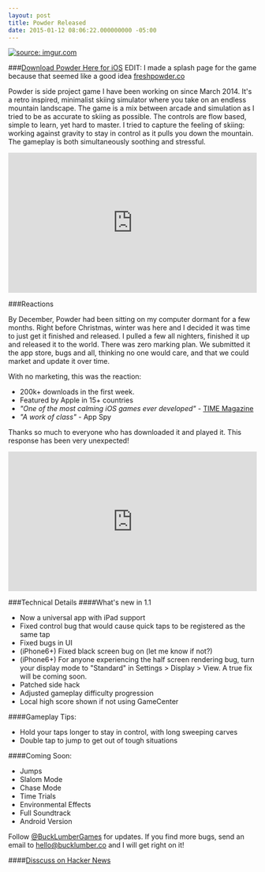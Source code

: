 ```yaml
---
layout: post
title: Powder Released
date: 2015-01-12 08:06:22.000000000 -05:00
---
```

<a href="https://itunes.apple.com/us/app/powder-alpine-simulator/id859495503?mt=8"><img src="http://i.imgur.com/CTPtZ2a.jpg" title="source: imgur.com" /></a>

###[Download Powder Here for iOS](https://itunes.apple.com/us/app/powder-alpine-simulator/id859495503?mt=8)
EDIT:  I made a splash page for the game because that seemed like a good idea [freshpowder.co](http://www.freshpowder.co/)

Powder is side project game I have been working on since March 2014. It's a retro inspired, minimalist skiing simulator where you take on an endless mountain landscape. The game is a mix between arcade and simulation as I tried to be as accurate to skiing as possible. The controls are flow based, simple to learn, yet hard to master. I tried to capture the feeling of skiing: working against gravity to stay in control as it pulls you down the mountain. The gameplay is both simultaneously soothing and stressful.

<style>.embed-container { position: relative; padding-bottom: 56.25%; height: 0; overflow: hidden; max-width: 100%; } .embed-container iframe, .embed-container object, .embed-container embed { position: absolute; top: 0; left: 0; width: 100%; height: 100%; }</style><div class='embed-container'><iframe src='https://player.vimeo.com/video/114789793' frameborder='0' webkitAllowFullScreen mozallowfullscreen allowFullScreen></iframe></div>





###Reactions

By December, Powder had been sitting on my computer dormant for a few months. Right before Christmas, winter was here and I decided it was time to just get it finished and released. I pulled a few all nighters, finished it up and released it to the world. There was zero marking plan. We submitted it the app store, bugs and all, thinking no one would care, and that we could market and update it over time.

With no marketing, this was the reaction:

- 200k+ downloads in the first week.
- Featured by Apple in 15+ countries
- <i>"One of the most calming iOS games ever developed"</i> - [TIME Magazine](http://time.com/3664896/iphone-games-space-marshals/)
- <i> "A work of class"</i> - App Spy

Thanks so much to everyone who has downloaded it and played it. This response has been very unexpected!

<style>.embed-container { position: relative; padding-bottom: 56.25%; height: 0; overflow: hidden; max-width: 100%; } .embed-container iframe, .embed-container object, .embed-container embed { position: absolute; top: 0; left: 0; width: 100%; height: 100%; }</style><div class='embed-container'><iframe src='http://www.youtube.com/embed/Eb0jIiXInB4' frameborder='0' allowfullscreen></iframe></div>

###Technical Details
####What's new in 1.1

- Now a universal app with iPad support
- Fixed control bug that would cause quick taps to be registered as the same tap
- Fixed bugs in UI
- (iPhone6+) Fixed black screen bug on (let me know if not?)
- (iPhone6+) For anyone experiencing the half screen rendering bug, turn your display mode to "Standard" in Settings > Display > View. A true fix will be coming soon.
- Patched side hack
- Adjusted gameplay difficulty progression
- Local high score shown if not using GameCenter

####Gameplay Tips:

- Hold your taps longer to stay in control, with long sweeping carves
- Double tap to jump to get out of tough situations

####Coming Soon:

* Jumps
* Slalom Mode
* Chase Mode
* Time Trials
* Environmental Effects
* Full Soundtrack
* Android Version

Follow [@BuckLumberGames](http://www.twitter.com/bucklumbergames) for updates. If you find more bugs, send an email to hello@bucklumber.co and I will get right on it!



####[Disscuss on Hacker News](https://news.ycombinator.com/item?id=8882197)



